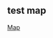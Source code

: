 ## test map

[Map](https://florentdsgree.github.io/TransportRennesMetropole/blob/master/docs/TraceStationMetro.html)

